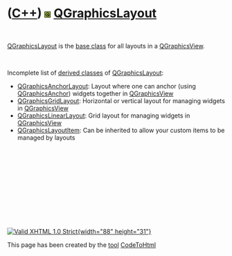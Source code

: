



 

 

 

 

 

([C++](Cpp.htm)) ![Qt](PicQt.png) [QGraphicsLayout](CppQGraphicsLayout.htm)
===========================================================================

 

[QGraphicsLayout](CppQGraphicsLayout.htm) is the [base
class](CppBaseClass.htm) for all layouts in a
[QGraphicsView](CppQGraphicsView.htm).

 

Incomplete list of [derived classes](CppDerivedClass.htm) of
[QGraphicsLayout](CppQGraphicsLayout.htm):

-   [QGraphicsAnchorLayout](CppQGraphicsAnchorLayout.htm): Layout where
    one can anchor (using [QGraphicsAnchor](CppQGraphicsAnchor.htm))
    widgets together in [QGraphicsView](CppQGraphicsView.htm)
-   [QGraphicsGridLayout](CppQGraphicsGridLayout.htm): Horizontal or
    vertical layout for managing widgets in
    [QGraphicsView](CppQGraphicsView.htm)
-   [QGraphicsLinearLayout](CppQGraphicsLinearLayout.htm): Grid layout
    for managing widgets in [QGraphicsView](CppQGraphicsView.htm)
-   [QGraphicsLayoutItem](CppQGraphicsLayoutItem.htm): Can be inherited
    to allow your custom items to be managed by layouts

 

 

 

 

 





 

[![Valid XHTML 1.0 Strict](valid-xhtml10.png){width="88"
height="31"}](http://validator.w3.org/check?uri=referer)

This page has been created by the [tool](Tools.htm)
[CodeToHtml](ToolCodeToHtml.htm)
